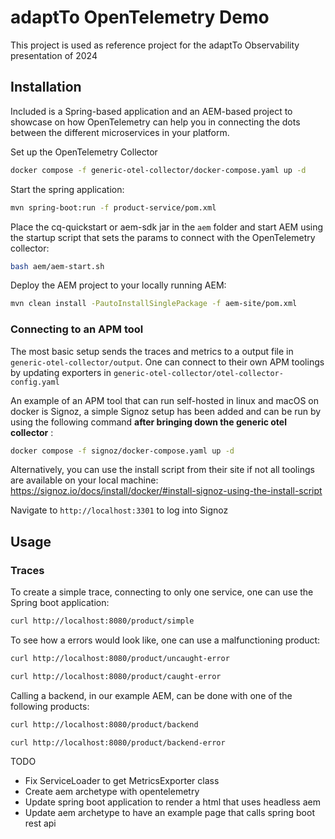 # adaptTo OpenTelemetry Demo

This project is used as reference project for the adaptTo Observability presentation of 2024

## Installation

Included is a Spring-based application and an AEM-based project to showcase on how OpenTelemetry can help you in connecting the dots between the different microservices in your platform.

Set up the OpenTelemetry Collector

```bash
docker compose -f generic-otel-collector/docker-compose.yaml up -d
```

Start the spring application:

```bash
mvn spring-boot:run -f product-service/pom.xml
```

Place the cq-quickstart or aem-sdk jar in the `aem` folder and start AEM using the startup script that sets the params to connect with the OpenTelemetry collector:

```bash
bash aem/aem-start.sh
```

Deploy the AEM project to your locally running AEM:

```bash
mvn clean install -PautoInstallSinglePackage -f aem-site/pom.xml
```

### Connecting to an APM tool

The most basic setup sends the traces and metrics to a output file in `generic-otel-collector/output`. One can connect to their own APM toolings by updating exporters in `generic-otel-collector/otel-collector-config.yaml`

An example of an APM tool that can run self-hosted in linux and macOS on docker is Signoz, a simple Signoz setup has been added and can be run by using the following command **after bringing down the generic otel collector** :

```bash
docker compose -f signoz/docker-compose.yaml up -d
```

Alternatively, you can use the install script from their site if not all toolings are available on your local machine: https://signoz.io/docs/install/docker/#install-signoz-using-the-install-script

Navigate to `http://localhost:3301` to log into Signoz

## Usage

### Traces

To create a simple trace, connecting to only one service, one can use the Spring boot application:

```bash
curl http://localhost:8080/product/simple
```

To see how a errors would look like, one can use a malfunctioning product:

```bash
curl http://localhost:8080/product/uncaught-error
```

```bash
curl http://localhost:8080/product/caught-error
```

Calling a backend, in our example AEM, can be done with one of the following products:

```bash
curl http://localhost:8080/product/backend
```

```bash
curl http://localhost:8080/product/backend-error
```

TODO
- Fix ServiceLoader to get MetricsExporter class
- Create aem archetype with opentelemetry
- Update spring boot application to render a html that uses headless aem 
- Update aem archetype to have an example page that calls  spring boot  rest api